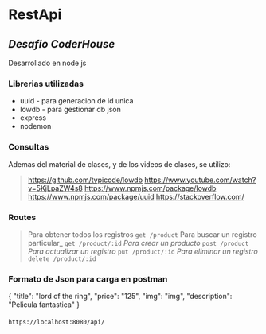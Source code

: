 # RestApi
## _Desafio CoderHouse_

Desarrollado en node js

### Librerias utilizadas

 - uuid - para generacion de id unica
 - lowdb - para gestionar db json
 - express
 - nodemon

### Consultas

Ademas del material de clases, y de los videos de clases, se utilizo:
> https://github.com/typicode/lowdb
> https://www.youtube.com/watch?v=5KjLpaZW4s8
> https://www.npmjs.com/package/lowdb
> https://www.npmjs.com/package/uuid
> https://stackoverflow.com/

### Routes
>Para obtener todos los registros
> ```get /product```
> Para buscar un registro particular_
> ```get /product/:id```
> _Para crear un producto_
> ```post /product```
> _Para actualizar un registro_
> ```put /product/:id```
> _Para eliminar un registro_
> ```delete /product/:id```

### Formato de Json para carga en postman

{
    "title": "lord of the ring",
    "price": "125",
    "img": "img",
    "description": "Pelicula fantastica"
}

####
```sh
https://localhost:8080/api/
```
